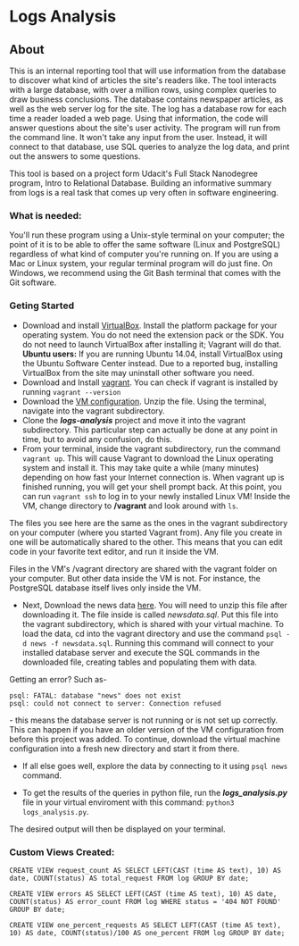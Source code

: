 # Logs Analysis

## About

This is an internal reporting tool that will use information from the database
to discover what kind of articles the site's readers like. The tool interacts
with a large database, with over a million rows, using complex queries to draw
business conclusions. The database contains newspaper articles, as well as the
web server log for the site. The log has a database row for each time a reader
loaded a web page. Using that information, the code will answer questions about
the site's user activity. The program will run from the command line. It won't
take any input from the user. Instead, it will connect to that database, use SQL
queries to analyze the log data, and print out the answers to some questions.

This tool is based on a project form Udacit's Full Stack Nanodegree program,
Intro to Relational Database. Building an informative summary from logs is a
real task that comes up very often in software engineering.

### What is needed:
You'll run these program using a Unix-style terminal on your computer; the
point of it is to be able to offer the same software (Linux and PostgreSQL)
regardless of what kind of computer you're running on. If you are using a Mac
or Linux system, your regular terminal program will do just fine. On Windows,
we recommend using the Git Bash terminal that comes with the Git software.

### Geting Started
- Download and install [VirtualBox](https://www.virtualbox.org/wiki/Download_Old_Builds_5_1).
Install the platform package for your operating system. You do not need the
extension pack or the SDK. You do not need to launch VirtualBox after
installing it; Vagrant will do that. **Ubuntu users:** If you are running
Ubuntu 14.04, install VirtualBox using the Ubuntu Software Center instead.
Due to a reported bug, installing VirtualBox from the site may uninstall other
software you need.
- Download and Install [vagrant](https://www.vagrantup.com/downloads.html). You
can check if vagrant is installed by running `vagrant --version`
- Download the [VM configuration](https://s3.amazonaws.com/video.udacity-data.com/topher/2018/April/5acfbfa3_fsnd-virtual-machine/fsnd-virtual-machine.zip). Unzip the file. Using the terminal, navigate into the vagrant subdirectory.
- Clone the **_logs-analysis_** project and move it into the vagrant
subdirectory. This particular step can actually be done at any point in time,
but to avoid any confusion, do this.
- From your terminal, inside the vagrant subdirectory, run the command
`vagrant up`. This will cause Vagrant to download the Linux operating system
and install it. This may take quite a while (many minutes) depending on how
fast your Internet connection is. When vagrant up is finished running, you will
get your shell prompt back. At this point, you can run `vagrant ssh` to log in
to your newly installed Linux VM! Inside the VM, change directory to
**/vagrant** and look around with `ls`.

The files you see here are the same as the ones in the vagrant subdirectory on
your computer (where you started Vagrant from). Any file you create in one will
be automatically shared to the other. This means that you can edit code in your
favorite text editor, and run it inside the VM.

Files in the VM's /vagrant directory are shared with the vagrant folder on your
computer. But other data inside the VM is not. For instance, the PostgreSQL
database itself lives only inside the VM.

- Next, Download the news data [here](https://d17h27t6h515a5.cloudfront.net/topher/2016/August/57b5f748_newsdata/newsdata.zip).
You will need to unzip this file after downloading it. The file inside is
called _newsdata.sql_. Put this file into the vagrant subdirectory, which is
shared with your virtual machine. To load the data, cd into the vagrant
directory and use the command `psql -d news -f newsdata.sql`. Running this
command will connect to your installed database server and execute the SQL
commands in the downloaded file, creating tables and populating them with data.

Getting an error? Such as\- 
```
psql: FATAL: database "news" does not exist
psql: could not connect to server: Connection refused

```
\- this means the database server is not running or is not set up correctly.
This can happen if you have an older version of the VM configuration from
before this project was added. To continue, download the virtual machine
configuration into a fresh new directory and start it from there.

- If all else goes well, explore the data by connecting to it using
`psql news` command.

- To get the results of the queries in python file, run the
**_logs_analysis.py_** file in your virtual enviroment with this
command: `python3 logs_analysis.py`.

The desired output will then be displayed on your terminal.

### Custom Views Created:

```
CREATE VIEW request_count AS SELECT LEFT(CAST (time AS text), 10) AS date, COUNT(status) AS total_request FROM log GROUP BY date;

CREATE VIEW errors AS SELECT LEFT(CAST (time AS text), 10) AS date, COUNT(status) AS error_count FROM log WHERE status = '404 NOT FOUND' GROUP BY date;

CREATE VIEW one_percent_requests AS SELECT LEFT(CAST (time AS text), 10) AS date, COUNT(status)/100 AS one_percent FROM log GROUP BY date;

```
